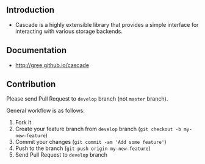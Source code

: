 Introduction
-------------

* Cascade is a highly extensible library that provides a simple interface for interacting with various storage backends.

Documentation
-------------

* http://gree.github.io/cascade

Contribution
------------

Please send Pull Request to `develop` branch (not `master` branch).

General workflow is as follows:

1. Fork it
1. Create your feature branch from `develop` branch (`git checkout -b my-new-feature`)
1. Commit your changes (`git commit -am 'Add some feature'`)
1. Push to the branch (`git push origin my-new-feature`)
1. Send Pull Request to `develop` branch
